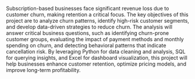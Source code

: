 
Subscription-based businesses face significant revenue loss due to customer churn, 
making retention a critical focus. The key objectives of this project are to analyze churn patterns,
identify high-risk customer segments, and develop data-driven strategies to reduce churn.
The analysis will answer critical business questions, such as identifying churn-prone customer groups, evaluating the impact of payment methods and monthly spending on churn, 
and detecting behavioral patterns that indicate cancellation risk. By leveraging Python for data cleaning and analysis, 
SQL for querying insights, and Excel for dashboard visualization,
this project will help businesses enhance customer retention, optimize pricing models, and improve long-term profitability.
